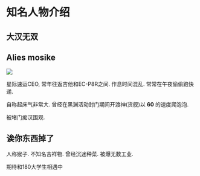 # 知名人物介绍

## 大汉无双

## Alies mosike

![](https://23523912.s21i.faiusr.com/4/1/ABUIABAEGAAgsvaY9wUowM-E2gUwyAI4nQE.png)

星际速运CEO, 常年往返吉他和EC-P8R之间. 作息时间混乱. 常常在午夜偷偷跑快递.

自称起床气非常大. 曾经在黑渊活动封门期间开渡神(货舰)以  **60** 的速度爬泡泡. 

被堵门痴汉围观.



## 诶你东西掉了

人称猴子. 不知名吉祥物. 曾经沉迷种菜. 被爆无数工业.

期待和180大学生相遇中

